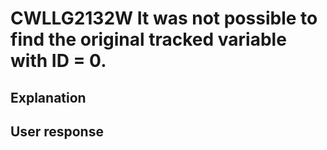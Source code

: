 # CWLLG2132W It was not possible to find the original tracked variable with ID = 0.

## Explanation

## User response